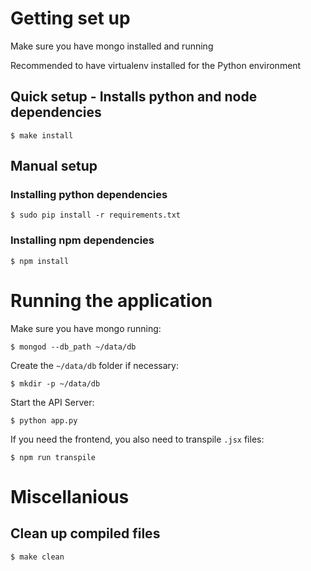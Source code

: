 # Getting set up

Make sure you have mongo installed and running

Recommended to have virtualenv installed for the Python environment

## Quick setup - Installs python and node dependencies
```
$ make install
```

## Manual setup
### Installing python dependencies
```
$ sudo pip install -r requirements.txt
```

### Installing npm dependencies
```
$ npm install
```

# Running the application

Make sure you have mongo running:
```
$ mongod --db_path ~/data/db
```
Create the `~/data/db` folder if necessary:
```
$ mkdir -p ~/data/db
```

Start the API Server:
```
$ python app.py
```

If you need the frontend, you also need to transpile `.jsx` files:
```
$ npm run transpile
```

# Miscellanious
## Clean up compiled files
```
$ make clean
```
